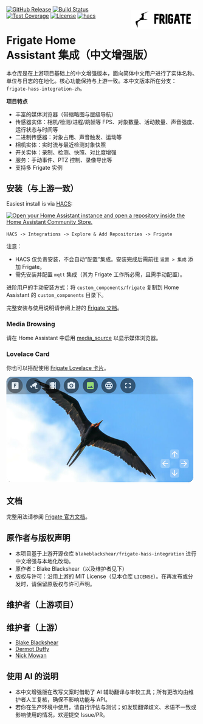 <!-- markdownlint-disable first-line-heading -->
<!-- markdownlint-disable no-inline-html -->

<img src="https://raw.githubusercontent.com/blakeblackshear/frigate-hass-integration/master/images/frigate.png"
     alt="Frigate icon"
     width="35%"
     align="right"
     style="float: right; margin: 10px 0px 20px 20px;" />

[![GitHub Release](https://img.shields.io/github/release/blakeblackshear/frigate-hass-integration.svg?style=flat-square)](https://github.com/blakeblackshear/frigate-hass-integration/releases)
[![Build Status](https://img.shields.io/github/actions/workflow/status/blakeblackshear/frigate-hass-integration/build.yaml?branch=master&style=flat-square)](https://github.com/blakeblackshear/frigate-hass-integration/actions/workflows/build.yaml)
[![Test Coverage](https://img.shields.io/codecov/c/gh/blakeblackshear/frigate-hass-integration?style=flat-square)](https://app.codecov.io/gh/blakeblackshear/frigate-hass-integration/)
[![License](https://img.shields.io/github/license/blakeblackshear/frigate-hass-integration.svg?style=flat-square)](LICENSE)
[![hacs](https://img.shields.io/badge/HACS-default-orange.svg?style=flat-square)](https://hacs.xyz)

# Frigate Home Assistant 集成（中文增强版）

本仓库是在上游项目基础上的中文增强版本，面向简体中文用户进行了实体名称、单位与日志的在地化。核心功能保持与上游一致。本中文版本所在分支：`frigate-hass-integration-zh`。

**项目特点**

- 丰富的媒体浏览器（带缩略图与层级导航）
- 传感器实体：相机/检测/进程/跳帧等 FPS、对象数量、活动数量、声音强度、运行状态与时间等
- 二进制传感器：对象占用、声音触发、运动等
- 相机实体：实时流与最近检测对象快照
- 开关实体：录制、检测、快照、对比度增强
- 服务：手动事件、PTZ 控制、录像导出等
- 支持多 Frigate 实例

## 安装（与上游一致）

Easiest install is via [HACS](https://hacs.xyz/):

[![Open your Home Assistant instance and open a repository inside the Home Assistant Community Store.](https://my.home-assistant.io/badges/hacs_repository.svg)](https://my.home-assistant.io/redirect/hacs_repository/?owner=blakeblackshear&repository=frigate-hass-integration&category=integration)

`HACS -> Integrations -> Explore & Add Repositories -> Frigate`

注意：

- HACS 仅负责安装，不会自动“配置”集成。安装完成后需前往 `设置 > 集成` 添加 Frigate。
- 需先安装并配置 `mqtt` 集成（其为 Frigate 工作所必需，且需手动配置）。

进阶用户的手动安装方式：将 `custom_components/frigate` 复制到 Home Assistant 的
`custom_components` 目录下。

完整安装与使用说明请参阅上游的 [Frigate 文档](https://docs.frigate.video/integrations/home-assistant/)。

### Media Browsing

请在 Home Assistant 中启用 [media_source](https://www.home-assistant.io/integrations/media_source/) 以显示媒体浏览器。

### Lovelace Card

你也可以搭配使用 [Frigate Lovelace 卡片](https://github.com/dermotduffy/frigate-hass-card)。

<img src="https://raw.githubusercontent.com/blakeblackshear/frigate-hass-integration/master/images/lovelace-card.png">

## 文档

完整用法请参阅 [Frigate 官方文档](https://docs.frigate.video/integrations/home-assistant/)。

## 原作者与版权声明

- 本项目基于上游开源仓库 `blakeblackshear/frigate-hass-integration` 进行中文增强与本地化改动。
- 原作者：Blake Blackshear（以及维护者见下）
- 版权与许可：沿用上游的 MIT License（见本仓库 `LICENSE`）。在再发布或分发时，请保留原版权与许可声明。

## 维护者（上游项目）

## 维护者（上游）

- [Blake Blackshear](https://github.com/blakeblackshear/)
- [Dermot Duffy](https://github.com/dermotduffy/)
- [Nick Mowan](https://github.com/NickM-27)

## 使用 AI 的说明

- 本中文增强版在改写文案时借助了 AI 辅助翻译与审校工具；所有更改均由维护者人工复核，确保不影响功能与 API。
- 若你在生产环境中使用，请自行评估与测试；如发现翻译歧义、术语不一致或影响使用的情况，欢迎提交 Issue/PR。
